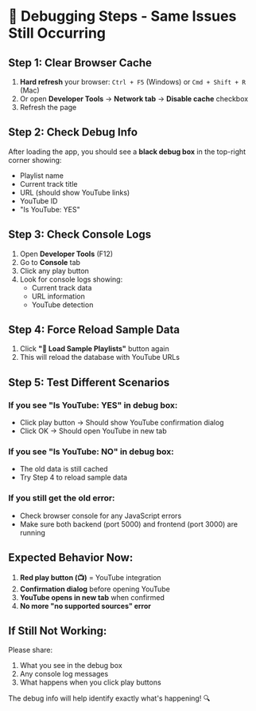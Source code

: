 # 🔧 Debugging Steps - Same Issues Still Occurring

## Step 1: Clear Browser Cache
1. **Hard refresh** your browser: `Ctrl + F5` (Windows) or `Cmd + Shift + R` (Mac)
2. Or open **Developer Tools** → **Network tab** → **Disable cache** checkbox
3. Refresh the page

## Step 2: Check Debug Info
After loading the app, you should see a **black debug box** in the top-right corner showing:
- Playlist name
- Current track title
- URL (should show YouTube links)
- YouTube ID
- "Is YouTube: YES"

## Step 3: Check Console Logs
1. Open **Developer Tools** (F12)
2. Go to **Console** tab
3. Click any play button
4. Look for console logs showing:
   - Current track data
   - URL information
   - YouTube detection

## Step 4: Force Reload Sample Data
1. Click **"🎵 Load Sample Playlists"** button again
2. This will reload the database with YouTube URLs

## Step 5: Test Different Scenarios

### If you see "Is YouTube: YES" in debug box:
- Click play button → Should show YouTube confirmation dialog
- Click OK → Should open YouTube in new tab

### If you see "Is YouTube: NO" in debug box:
- The old data is still cached
- Try Step 4 to reload sample data

### If you still get the old error:
- Check browser console for any JavaScript errors
- Make sure both backend (port 5000) and frontend (port 3000) are running

## Expected Behavior Now:
1. **Red play button (📺)** = YouTube integration
2. **Confirmation dialog** before opening YouTube
3. **YouTube opens in new tab** when confirmed
4. **No more "no supported sources" error**

## If Still Not Working:
Please share:
1. What you see in the debug box
2. Any console log messages
3. What happens when you click play buttons

The debug info will help identify exactly what's happening! 🔍
